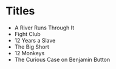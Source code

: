 # Titles

* A River Runs Through It
* Fight Club
* 12 Years a Slave
* The Big Short
* 12 Monkeys
* The Curious Case on Benjamin Button
